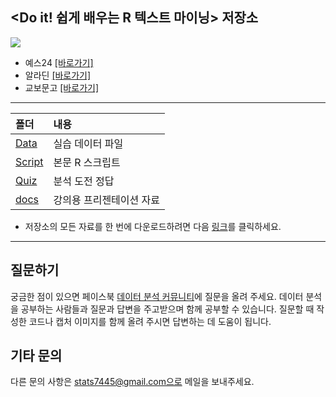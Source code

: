 <Do it! 쉽게 배우는 R 텍스트 마이닝> 저장소
---

![](cover.png)

- 예스24 [[바로가기]](https://github.com/youngwoos/Doit_textmining/blob/main/Data)
- 알라딘 [[바로가기]](https://www.aladin.co.kr/)
- 교보문고 [[바로가기]](http://www.kyobobook.co.kr/)

---

폴더           | 내용
:------------- |:-------------
[Data](https://github.com/youngwoos/Doit_textmining/blob/main/Data) | 실습 데이터 파일
[Script](https://github.com/youngwoos/Doit_textmining/blob/main/Script) | 본문 R 스크립트
[Quiz](https://github.com/youngwoos/Doit_textmining/blob/main/Quiz) | 분석 도전 정답
[docs](https://github.com/youngwoos/Doit_textmining/blob/main/docs) | 강의용 프리젠테이션 자료

- 저장소의 모든 자료를 한 번에 다운로드하려면 다음 [링크](https://github.com/youngwoos/Doit_textmining/archive/main.zip)를 클릭하세요.

---

## 질문하기
궁금한 점이 있으면 페이스북 [데이터 분석 커뮤니티](https://www.facebook.com/groups/datacommunity)에 질문을 올려 주세요. 데이터 분석을 공부하는 사람들과 질문과 답변을 주고받으며 함께 공부할 수 있습니다.  질문할 때 작성한 코드나 캡처 이미지를 함께 올려 주시면 답변하는 데 도움이 됩니다.

## 기타 문의
다른 문의 사항은 stats7445@gmail.com으로 메일을 보내주세요.
